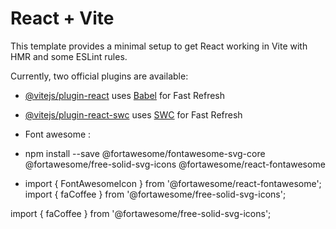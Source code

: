 # React + Vite

This template provides a minimal setup to get React working in Vite with HMR and some ESLint rules.

Currently, two official plugins are available:

- [@vitejs/plugin-react](https://github.com/vitejs/vite-plugin-react/blob/main/packages/plugin-react/README.md) uses [Babel](https://babeljs.io/) for Fast Refresh
- [@vitejs/plugin-react-swc](https://github.com/vitejs/vite-plugin-react-swc) uses [SWC](https://swc.rs/) for Fast Refresh

- Font awesome :
- npm install --save @fortawesome/fontawesome-svg-core @fortawesome/free-solid-svg-icons @fortawesome/react-fontawesome
- import { FontAwesomeIcon } from '@fortawesome/react-fontawesome';
import { faCoffee } from '@fortawesome/free-solid-svg-icons';

import { faCoffee } from '@fortawesome/free-solid-svg-icons';

 <FontAwesomeIcon icon={faCoffee} />
